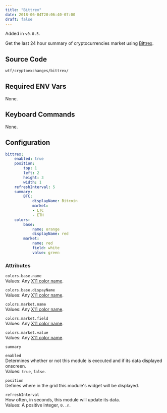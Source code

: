 ```yaml
---
title: "Bittrex"
date: 2018-06-04T20:06:40-07:00
draft: false
---
```


Added in `v0.0.5`.

Get the last 24 hour summary of cryptocurrencies market using [Bittrex](https://bittrex.com).

## Source Code

```bash
wtf/cryptoexchanges/bittrex/
```

## Required ENV Vars

None.

## Keyboard Commands

None.

## Configuration

```yaml
bittrex:
    enabled: true
    position:
        top: 1
        left: 2
        height: 3
        width: 1
    refreshInterval: 5
    summary: 
        BTC:
            displayName: Bitcoin
            market:
            - LTC
            - ETH
    colors: 
        base: 
            name: orange
            displayName: red
        market:
            name: red
            field: white
            value: green
```

### Attributes

`colors.base.name` <br />
Values: Any <a href="https://en.wikipedia.org/wiki/X11_color_names">X11
color name</a>.

`colors.base.dispayName` <br />
Values: Any <a href="https://en.wikipedia.org/wiki/X11_color_names">X11
color name</a>.

`colors.market.name` <br />
Values: Any <a href="https://en.wikipedia.org/wiki/X11_color_names">X11
color name</a>.

`colors.market.field` <br />
Values: Any <a href="https://en.wikipedia.org/wiki/X11_color_names">X11
color name</a>.

`colors.market.value` <br />
Values: Any <a href="https://en.wikipedia.org/wiki/X11_color_names">X11
color name</a>.

`summary` <br />

`enabled` <br />
Determines whether or not this module is executed and if its data displayed onscreen. <br />
Values: `true`, `false`.

`position` <br />
Defines where in the grid this module's widget will be displayed. <br />

`refreshInterval` <br />
How often, in seconds, this module will update its data. <br />
Values: A positive integer, `0..n`.
